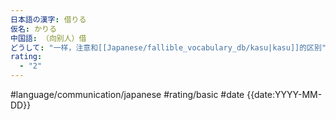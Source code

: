 ```yaml
---
日本語の漢字: 借りる
仮名: かりる
中国語: （向别人）借
どうして: "一样，注意和[[Japanese/fallible_vocabulary_db/kasu|kasu]]的区别"
rating:
  - "2"
---
```


#language/communication/japanese #rating/basic #date {{date:YYYY-MM-DD}}